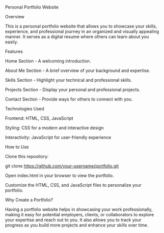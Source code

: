 Personal Portfolio Website

Overview

This is a personal portfolio website that allows you to showcase your skills, experience, and professional journey in an organized and visually appealing manner. It serves as a digital resume where others can learn about you easily.

Features

Home Section - A welcoming introduction.

About Me Section - A brief overview of your background and expertise.

Skills Section - Highlight your technical and professional skills.

Projects Section - Display your personal and professional projects.

Contact Section - Provide ways for others to connect with you.

Technologies Used

Frontend: HTML, CSS, JavaScript

Styling: CSS for a modern and interactive design

Interactivity: JavaScript for user-friendly experience

How to Use

Clone this repository:

git clone https://github.com/your-username/portfolio.git

Open index.html in your browser to view the portfolio.

Customize the HTML, CSS, and JavaScript files to personalize your portfolio.

Why Create a Portfolio?

Having a portfolio website helps in showcasing your work professionally, making it easy for potential employers, clients, or collaborators to explore your expertise and reach out to you. It also allows you to track your progress as you build more projects and enhance your skills over time.
